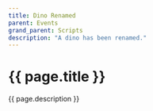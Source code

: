 ```yaml
---
title: Dino Renamed
parent: Events
grand_parent: Scripts
description: "A dino has been renamed."
---
```

# {{ page.title }}

{{ page.description }}
